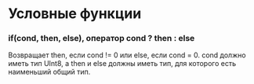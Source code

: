 Условные функции
================

### if(cond, then, else), оператор cond ? then : else
Возвращает then, если cond != 0 или else, если cond = 0.
cond должно иметь тип UInt8, а then и else должны иметь тип, для которого есть наименьший общий тип.
